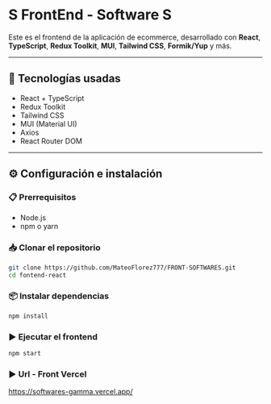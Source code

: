 # S FrontEnd - Software S

Este es el frontend de la aplicación de ecommerce, desarrollado con **React**, **TypeScript**, **Redux Toolkit**, **MUI**, **Tailwind CSS**, **Formik/Yup** y más.

---

## 🚀 Tecnologías usadas

- React + TypeScript  
- Redux Toolkit  
- Tailwind CSS  
- MUI (Material UI)  
- Axios  
- React Router DOM  

---

## ⚙️ Configuración e instalación

### 📋 Prerrequisitos

- Node.js  
- npm o yarn  

### 📥 Clonar el repositorio

```bash
git clone https://github.com/MateoFlorez777/FRONT-SOFTWARES.git
cd fontend-react
```

### 📦 Instalar dependencias

```bash
npm install
```

### ▶️ Ejecutar el frontend


```bash
npm start
```


### ▶️ Url - Front Vercel

https://softwares-gamma.vercel.app/


